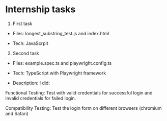 # Internship tasks

1) First task

- Files: longest_substring_test.js and index.html

- Tech: JavaScrpit

2) Second task

- Files: example.spec.ts and playwright.config.ts 

- Tech: TypeScript with Playwright framework

- Description: I did:

Functional Testing: Test with valid credentials for successful login and invalid credentials for failed login.

Compatibility Testing: Test the login form on different browsers (chromium and Safari)

